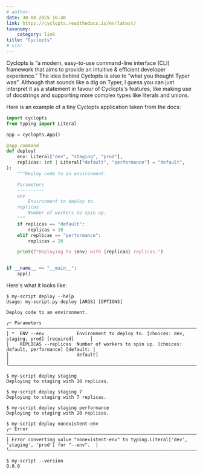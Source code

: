 ```yaml
---
# author:
date: 30-08-2025 16:48
link: https://cyclopts.readthedocs.io/en/latest/
taxonomy:
    category: link
title: "Cyclopts"
# via:
---
```


Cyclopts is “a modern, easy-to-use command-line interface (CLI) framework that aims to provide an intuitive & efficient developer experience.”
The idea behind Cyclopts is also to “what you thought Typer was”.
Although that sounds like a dig on Typer, I guess you can just interpret it as a statement in favour of Cyclopts's features, like making use of docstrings and supporting more complex types like literals and unions.

Here is an example of a tiny Cyclopts application taken from the docs:

```py
import cyclopts
from typing import Literal

app = cyclopts.App()

@app.command
def deploy(
    env: Literal["dev", "staging", "prod"],
    replicas: int | Literal["default", "performance"] = "default",
):
    """Deploy code to an environment.

    Parameters
    ----------
    env
        Environment to deploy to.
    replicas
        Number of workers to spin up.
    """
    if replicas == "default":
        replicas = 10
    elif replicas == "performance":
        replicas = 20

    print(f"Deploying to {env} with {replicas} replicas.")


if __name__ == "__main__":
    app()
```

Here's what it looks like:

```shell
$ my-script deploy --help
Usage: my-script.py deploy [ARGS] [OPTIONS]

Deploy code to an environment.

╭─ Parameters ────────────────────────────────────────────────────────────────────────────────────╮
│ *  ENV --env            Environment to deploy to. [choices: dev, staging, prod] [required]      │
│    REPLICAS --replicas  Number of workers to spin up. [choices: default, performance] [default: │
│                         default]                                                                │
╰─────────────────────────────────────────────────────────────────────────────────────────────────╯

$ my-script deploy staging
Deploying to staging with 10 replicas.

$ my-script deploy staging 7
Deploying to staging with 7 replicas.

$ my-script deploy staging performance
Deploying to staging with 20 replicas.

$ my-script deploy nonexistent-env
╭─ Error ────────────────────────────────────────────────────────────────────────────────────────────╮
│ Error converting value "nonexistent-env" to typing.Literal['dev', 'staging', 'prod'] for "--env".  │
╰────────────────────────────────────────────────────────────────────────────────────────────────────╯

$ my-script --version
0.0.0
```
